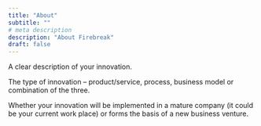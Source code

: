 ```yaml
---
title: "About"
subtitle: ""
# meta description
description: "About Firebreak"
draft: false
---
```


A clear description of your innovation.

The type of innovation – product/service, process, business model or combination of the three.

Whether your innovation will be implemented in a mature company (it could be your current work place) or forms the basis of a new business venture.